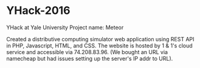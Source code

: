 # YHack-2016
YHack at Yale University
Project name: Meteor

Created a distributive computing simulator web application using REST API in PHP, Javascript, HTML, and CSS.
The website is hosted by 1 & 1's cloud service and accessible via 74.208.83.96.
(We bought an URL via namecheap but had issues setting up the server's IP addr to URL).

